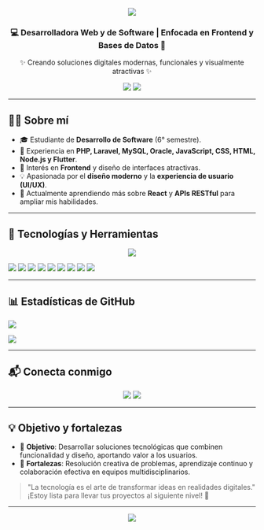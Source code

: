 <!-- Banner con tu nombre (estilo Anyuri, adaptado a Danna) -->

<p align="center">
  <img src="https://capsule-render.vercel.app/api?type=waving&color=0:6a11cb,100:2575fc&height=200&section=header&text=Danna%20Martínez&fontSize=50&fontColor=fff&animation=fadeIn&fontAlignY=35" />
</p>

<!-- Frase destacada -->

<h3 align="center">💻 Desarrolladora Web y de Software | Enfocada en Frontend y Bases de Datos 🚀</h3>
<p align="center">✨ Creando soluciones digitales modernas, funcionales y visualmente atractivas ✨</p>

<p align="center">
  <img src="https://img.shields.io/badge/%E2%9C%A8_Siempre-Aprendiendo-pink?style=for-the-badge" />
  <img src="https://img.shields.io/badge/%F0%9F%94%A5_Creativa_&_Proactiva-orange?style=for-the-badge" />
</p>

---

## 👩‍💻 Sobre mí

* 🎓 Estudiante de **Desarrollo de Software** (6° semestre).
* 💼 Experiencia en **PHP, Laravel, MySQL, Oracle, JavaScript, CSS, HTML, Node.js y Flutter**.
* 🎯 Interés en **Frontend** y diseño de interfaces atractivas.
* 💡 Apasionada por el **diseño moderno** y la **experiencia de usuario (UI/UX)**.
* 🌱 Actualmente aprendiendo más sobre **React** y **APIs RESTful** para ampliar mis habilidades.

---

## 🚀 Tecnologías y Herramientas

<p align="center">
  <img src="https://skillicons.dev/icons?i=html,css,js,php,laravel,mysql,oracle,postgresql,git,github,figma,flutter,dart,python,java,nodejs" />
</p>

<!-- Extra: badges individuales por si prefieres este estilo -->

<p>
  <img src="https://img.shields.io/badge/HTML5-E34F26?style=flat-square&logo=html5&logoColor=white" />
  <img src="https://img.shields.io/badge/CSS3-1572B6?style=flat-square&logo=css3&logoColor=white" />
  <img src="https://img.shields.io/badge/JavaScript-F7DF1E?style=flat-square&logo=javascript&logoColor=black" />
  <img src="https://img.shields.io/badge/PHP-777BB4?style=flat-square&logo=php&logoColor=white" />
  <img src="https://img.shields.io/badge/Laravel-FF2D20?style=flat-square&logo=laravel&logoColor=white" />
  <img src="https://img.shields.io/badge/MySQL-005C84?style=flat-square&logo=mysql&logoColor=white" />
  <img src="https://img.shields.io/badge/Oracle-F80000?style=flat-square&logo=oracle&logoColor=white" />
  <img src="https://img.shields.io/badge/Node.js-339933?style=flat-square&logo=node.js&logoColor=white" />
  <img src="https://img.shields.io/badge/Flutter-02569B?style=flat-square&logo=flutter&logoColor=white" />
</p>

---

## 📊 Estadísticas de GitHub

<!-- Reemplaza el username si usas otra cuenta -->

<p>
  <img src="https://github-readme-stats.vercel.app/api/top-langs/?username=DannaMartinez05&layout=compact&theme=radical&hide_border=true" />
</p>
<p>
  <img src="https://github-readme-stats.vercel.app/api?username=DannaMartinez05&show_icons=true&theme=radical&hide_border=true" />
</p>

---

## 📬 Conecta conmigo

<p align="center">
  <!-- Reemplaza el enlace de LinkedIn por el tuyo real -->
  <a href="https://www.linkedin.com/in/tu-perfil-linkedin"><img src="https://img.shields.io/badge/LinkedIn-6a11cb?style=for-the-badge&logo=linkedin&logoColor=white" /></a>
  <a href="https://github.com/DannaMartinez05"><img src="https://img.shields.io/badge/GitHub-000?style=for-the-badge&logo=github&logoColor=white" /></a>
</p>

---

## 💡 Objetivo y fortalezas

* 🎯 **Objetivo**: Desarrollar soluciones tecnológicas que combinen funcionalidad y diseño, aportando valor a los usuarios.
* 🌟 **Fortalezas**: Resolución creativa de problemas, aprendizaje continuo y colaboración efectiva en equipos multidisciplinarios.

> "La tecnología es el arte de transformar ideas en realidades digitales."
> ¡Estoy lista para llevar tus proyectos al siguiente nivel! 🚀

---

<!-- Footer (onda) -->

<p align="center">
  <img src="https://capsule-render.vercel.app/api?type=waving&color=0:6a11cb,100:2575fc&height=120&section=footer" />
</p>
